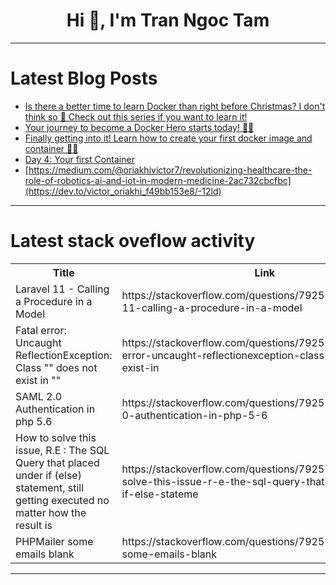 <h1 align="center">Hi 👋, I'm Tran Ngoc Tam</h1>

---

# Latest Blog Posts 
<!-- BLOG-POST-LIST:START -->
- [Is there a better time to learn Docker than right before Christmas? I don&#39;t think so 🎄 Check out this series if you want to learn it!](https://dev.to/wimadev/is-there-a-better-time-to-learn-docker-than-right-before-christmas-i-dont-think-so-check-out-nmp)
- [Your journey to become a Docker Hero starts today! 🚀🚀](https://dev.to/thecodingthesi/your-journey-to-become-a-docker-hero-starts-today-16a5)
- [Finally getting into it! Learn how to create your first docker image and container 🎄🐳](https://dev.to/code42cate/finally-getting-into-it-learn-how-to-create-your-first-docker-image-and-container-5588)
- [Day 4: Your first Container](https://dev.to/code42cate/advent-of-docker-day-4-your-first-container-bhj)
- [https://medium.com/@oriakhivictor7/revolutionizing-healthcare-the-role-of-robotics-ai-and-iot-in-modern-medicine-2ac732cbcfbc](https://dev.to/victor_oriakhi_f49bb153e8/-12ld)
<!-- BLOG-POST-LIST:END -->

---

# Latest stack oveflow activity
<table>
  <tr><th>Title</th><th>Link</th></tr>
  <!-- STACKOVERFLOW:START --><tr><td>Laravel 11 - Calling a Procedure in a Model</td><td>https://stackoverflow.com/questions/79251720/laravel-11-calling-a-procedure-in-a-model</td></tr><tr><td>Fatal error: Uncaught ReflectionException: Class &quot;&quot; does not exist in &quot;&quot;</td><td>https://stackoverflow.com/questions/79251677/fatal-error-uncaught-reflectionexception-class-does-not-exist-in</td></tr><tr><td>SAML 2.0 Authentication in php 5.6</td><td>https://stackoverflow.com/questions/79251597/saml-2-0-authentication-in-php-5-6</td></tr><tr><td>How to solve this issue, R.E : The SQL Query that placed under if &lpar;else&rpar; statement, still getting executed no matter how the result is</td><td>https://stackoverflow.com/questions/79251468/how-to-solve-this-issue-r-e-the-sql-query-that-placed-under-if-else-stateme</td></tr><tr><td>PHPMailer some emails blank</td><td>https://stackoverflow.com/questions/79251425/phpmailer-some-emails-blank</td></tr><!-- STACKOVERFLOW:END -->
</table>

---


